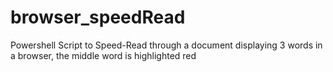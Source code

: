 # browser_speedRead
Powershell Script to Speed-Read through a document displaying 3 words in a browser, the middle word is highlighted red
